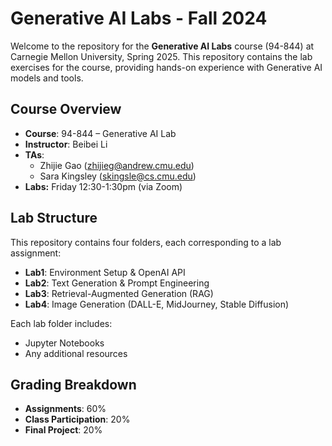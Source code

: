 # Generative AI Labs - Fall 2024

Welcome to the repository for the **Generative AI Labs** course (94-844) at Carnegie Mellon University, Spring 2025. This repository contains the lab exercises for the course, providing hands-on experience with Generative AI models and tools.

## Course Overview

- **Course**: 94-844 – Generative AI Lab
- **Instructor**: Beibei Li
- **TAs**: 
  - Zhijie Gao (zhijieg@andrew.cmu.edu)
  - Sara Kingsley (skingsle@cs.cmu.edu)
- **Labs:** Friday 12:30-1:30pm (via Zoom)

## Lab Structure

This repository contains four folders, each corresponding to a lab assignment:
- **Lab1**: Environment Setup & OpenAI API
- **Lab2**: Text Generation & Prompt Engineering
- **Lab3**: Retrieval-Augmented Generation (RAG)
- **Lab4**: Image Generation (DALL-E, MidJourney, Stable Diffusion)

Each lab folder includes:
- Jupyter Notebooks
- Any additional resources

## Grading Breakdown

- **Assignments**: 60%
- **Class Participation**: 20%
- **Final Project**: 20%

